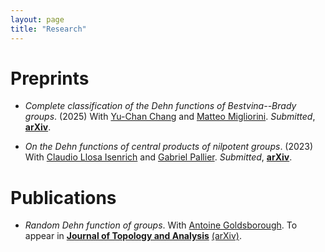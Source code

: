 ```yaml
---
layout: page
title: "Research"
---
```


# Preprints

* <em>Complete classification of the Dehn functions of Bestvina--Brady groups</em>. (2025) With [Yu-Chan Chang](https://sites.google.com/view/yuchanchang/home?authuser=0) and [Matteo Migliorini](https://www.matteomigliorini.it/en/). _Submitted_, [<b>arXiv</b>][BBkernels].

* <em>On the Dehn functions of central products of nilpotent groups</em>. (2023) With [Claudio Llosa Isenrich](https://www.math.kit.edu/user/llosa/index.html) and [Gabriel Pallier](https://gpallier.github.io). _Submitted_, [<b>arXiv</b>][CentralDehn].

[CentralDehn]: https://arxiv.org/abs/2310.11144
[BBkernels]: https://arxiv.org/abs/2507.07566 

# Publications

* <em>Random Dehn function of groups</em>. With [Antoine Goldsborough](https://www.antoinegoldsborough.com). To appear in [<b>Journal of Topology and Analysis</b>][RandomDehn] [(arXiv)][RandomDehn-arxiv].

[RandomDehn]: https://doi.org/10.1142/S179352532550027X
[RandomDehn-arxiv]: https://arxiv.org/abs/2411.12715

